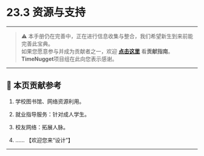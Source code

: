 # 23.3 资源与支持

---

> ⚠️ 本手册仍在完善中，正在进行信息收集与整合，我们希望新生到来前能完善此宝典。  
> 如果您愿意参与并成为贡献者之一，欢迎 **[点击这里](/CONTRIBUTING)** 看**贡献指南**。  
> **TimeNugget**项目组在此向您表示感谢。  

---

## 📌 本页贡献参考

1. 学校图书馆、网络资源利用。

2. 就业指导服务：针对成人学生。

3. 校友网络：拓展人脉。

4. ……  【欢迎您来“设计”】

---
